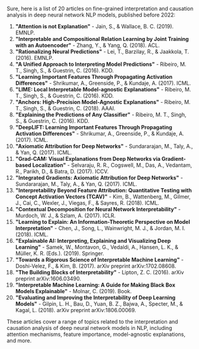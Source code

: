 Sure, here is a list of 20 articles on fine-grained interpretation and causation analysis in deep neural network NLP models, published before 2022:

1. **"Attention is not Explanation"** - Jain, S., & Wallace, B. C. (2019). EMNLP.
2. **"Interpretable and Compositional Relation Learning by Joint Training with an Autoencoder"** - Zhang, Y., & Yang, Q. (2018). ACL.
3. **"Rationalizing Neural Predictions"** - Lei, T., Barzilay, R., & Jaakkola, T. (2016). EMNLP.
4. **"A Unified Approach to Interpreting Model Predictions"** - Ribeiro, M. T., Singh, S., & Guestrin, C. (2016). KDD.
5. **"Learning Important Features Through Propagating Activation Differences"** - Shrikumar, A., Greenside, P., & Kundaje, A. (2017). ICML.
6. **"LIME: Local Interpretable Model-agnostic Explanations"** - Ribeiro, M. T., Singh, S., & Guestrin, C. (2016). KDD.
7. **"Anchors: High-Precision Model-Agnostic Explanations"** - Ribeiro, M. T., Singh, S., & Guestrin, C. (2018). AAAI.
8. **"Explaining the Predictions of Any Classifier"** - Ribeiro, M. T., Singh, S., & Guestrin, C. (2016). KDD.
9. **"DeepLIFT: Learning Important Features Through Propagating Activation Differences"** - Shrikumar, A., Greenside, P., & Kundaje, A. (2017). ICML.
10. **"Axiomatic Attribution for Deep Networks"** - Sundararajan, M., Taly, A., & Yan, Q. (2017). ICML.
11. **"Grad-CAM: Visual Explanations from Deep Networks via Gradient-based Localization"** - Selvaraju, R. R., Cogswell, M., Das, A., Vedantam, R., Parikh, D., & Batra, D. (2017). ICCV.
12. **"Integrated Gradients: Axiomatic Attribution for Deep Networks"** - Sundararajan, M., Taly, A., & Yan, Q. (2017). ICML.
13. **"Interpretability Beyond Feature Attribution: Quantitative Testing with Concept Activation Vectors (TCAV)"** - Kim, B., Wattenberg, M., Gilmer, J., Cai, C., Wexler, J., Viegas, F., & Sayres, R. (2018). ICML.
14. **"Contextual Decomposition for Neural Network Interpretability"** - Murdoch, W. J., & Szlam, A. (2017). ICLR.
15. **"Learning to Explain: An Information-Theoretic Perspective on Model Interpretation"** - Chen, J., Song, L., Wainwright, M. J., & Jordan, M. I. (2018). ICML.
16. **"Explainable AI: Interpreting, Explaining and Visualizing Deep Learning"** - Samek, W., Montavon, G., Vedaldi, A., Hansen, L. K., & Müller, K. R. (Eds.). (2019). Springer.
17. **"Towards a Rigorous Science of Interpretable Machine Learning"** - Doshi-Velez, F., & Kim, B. (2017). arXiv preprint arXiv:1702.08608.
18. **"The Building Blocks of Interpretability"** - Lipton, Z. C. (2016). arXiv preprint arXiv:1606.03490.
19. **"Interpretable Machine Learning: A Guide for Making Black Box Models Explainable"** - Molnar, C. (2019). Book.
20. **"Evaluating and Improving the Interpretability of Deep Learning Models"** - Gilpin, L. H., Bau, D., Yuan, B. Z., Bajwa, A., Specter, M., & Kagal, L. (2018). arXiv preprint arXiv:1806.00069.

These articles cover a range of topics related to the interpretation and causation analysis of deep neural network models in NLP, including attention mechanisms, feature importance, model-agnostic explanations, and more.